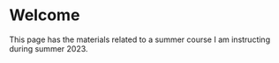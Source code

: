 # Welcome 

This page has the materials related to a summer course I am instructing during summer 2023. 